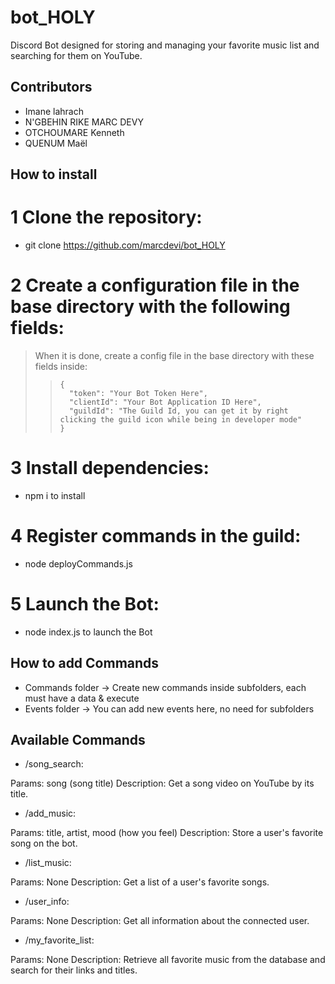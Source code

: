 # bot_HOLY

Discord Bot designed for storing and managing your favorite music list and searching for them on YouTube.

## Contributors
- Imane lahrach 
- N'GBEHIN RIKE MARC DEVY
- OTCHOUMARE Kenneth
- QUENUM Maël

## How to install

# 1 Clone the repository:

- git clone https://github.com/marcdevi/bot_HOLY

# 2 Create a configuration file in the base directory with the following fields:

> When it is done, create a config file in the base directory with these fields inside:
>
> > ```
> > {
> >   "token": "Your Bot Token Here",
> >   "clientId": "Your Bot Application ID Here",
> >   "guildId": "The Guild Id, you can get it by right clicking the guild icon while being in developer mode"
> > }
> > ```
# 3 Install dependencies:
- npm i to install 

# 4 Register commands in the guild:
- node deployCommands.js

# 5 Launch the Bot:
- node index.js to launch the Bot

## How to add Commands

- Commands folder -> Create new commands inside subfolders, each must have a data & execute
- Events folder -> You can add new events here, no need for subfolders

## Available Commands

- /song_search:

Params: song (song title)
Description: Get a song video on YouTube by its title.

- /add_music:

Params: title, artist, mood (how you feel)
Description: Store a user's favorite song on the bot.

- /list_music:

Params: None
Description: Get a list of a user's favorite songs.

- /user_info:

Params: None
Description: Get all information about the connected user.
 
- /my_favorite_list:

Params: None
Description: Retrieve all favorite music from the database and search for their links and titles.
